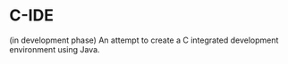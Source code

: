 # C-IDE
(in development phase) An attempt to create a C integrated development environment using Java.
